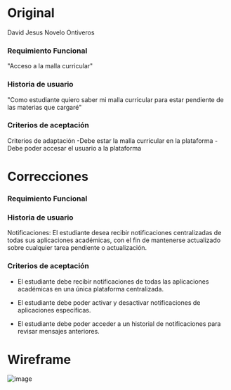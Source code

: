 # Original
David Jesus Novelo Ontiveros

### Requimiento Funcional
"Acceso a la malla curricular"


### Historia de  usuario
"Como estudiante quiero saber mi malla curricular para estar pendiente de las materias que cargaré"

### Criterios de aceptación
Criterios de adaptación
-Debe estar la malla curricular en la plataforma
-Debe poder accesar el usuario a la plataforma

# Correcciones
### Requimiento Funcional


### Historia de  usuario
Notificaciones:
El estudiante desea recibir notificaciones centralizadas de todas sus aplicaciones académicas, con el fin de mantenerse actualizado sobre cualquier tarea pendiente o actualización.


### Criterios de aceptación

 - El estudiante debe recibir notificaciones de todas las aplicaciones
   académicas en una única plataforma centralizada. 
   
 - El estudiante debe    poder activar y desactivar notificaciones de
   aplicaciones    específicas.
 - El estudiante debe poder acceder a un historial de    notificaciones
   para revisar mensajes anteriores.
   
# Wireframe

![image](https://github.com/user-attachments/assets/4392818a-a25d-4cbd-867b-6c0092bc7eb5)
